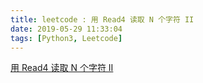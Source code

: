```yaml
---
title: leetcode : 用 Read4 读取 N 个字符 II
date: 2019-05-29 11:33:04
tags: [Python3, Leetcode]
---
```


[用 Read4 读取 N 个字符 II](https://leetcode-cn.com/problems/read-n-characters-given-read4-ii-call-multiple-times/)

